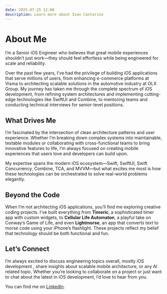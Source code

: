 ```yaml
---
date: 2025-07-25 12:00
description: Learn more about Ivan Cantarino
---
```


# About Me

I’m a Senior iOS Engineer who believes that great mobile experiences shouldn’t just work—they should feel effortless while being engineered for scale and reliability.

Over the past few years, I’ve had the privilege of building iOS applications that serve millions of users, from enhancing e-commerce platforms at Visma to architecting scalable solutions in the automotive industry at OLX Group. My journey has taken me through the complete spectrum of iOS development, from refining system architectures and implementing cutting-edge technologies like SwiftUI and Combine, to mentoring teams and conducting technical interviews for senior-level positions.

## What Drives Me

I’m fascinated by the intersection of clean architecture patterns and user experience. Whether I’m breaking down complex systems into maintainable, testable modules or collaborating with cross-functional teams to bring innovative features to life, I’m always focused on creating mobile experiences that users love and developers can build upon.

My expertise spans the modern iOS ecosystem—Swift, SwiftUI, Swift Concurrency, Combine, TCA, and MVVM—but what excites me most is how these technologies can be orchestrated to solve real-world problems elegantly.

## Beyond the Code

When I’m not architecting iOS applications, you’ll find me exploring creative coding projects. I’ve built everything from **Timeric**, a sophisticated timer app with custom widgets, to **Cellular Life Automaton**, a playful take on Conway’s Game of Life, and even **Lightmorse**, an app that converts text to morse code using your iPhone’s flashlight. These projects reflect my belief that technology should be both functional and fun.

## Let’s Connect

I’m always excited to discuss engineering topics overall, mostly iOS development , share insights about scalable mobile architecture, or any AI related topic. Whether you’re looking to collaborate on a project or just want to chat about the latest in iOS development, I’d love to hear from you.

You can find me on [LinkedIn](https://www.linkedin.com/in/ivan-cantarino?utm_source=share&utm_campaign=share_via&utm_content=profile&utm_medium=ios_app).
